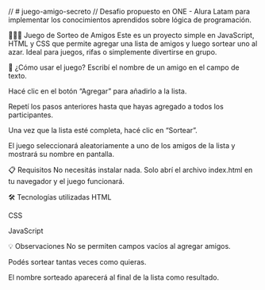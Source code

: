 // # juego-amigo-secreto
// Desafio propuesto en ONE - Alura Latam para implementar los conocimientos aprendidos sobre lógica de programación.

🧑‍🤝‍🧑 Juego de Sorteo de Amigos
Este es un proyecto simple en JavaScript, HTML y CSS que permite agregar una lista de amigos y luego sortear uno al azar. Ideal para juegos, rifas o simplemente divertirse en grupo.

🚀 ¿Cómo usar el juego?
Escribí el nombre de un amigo en el campo de texto.

Hacé clic en el botón “Agregar” para añadirlo a la lista.

Repetí los pasos anteriores hasta que hayas agregado a todos los participantes.

Una vez que la lista esté completa, hacé clic en “Sortear”.

El juego seleccionará aleatoriamente a uno de los amigos de la lista y mostrará su nombre en pantalla.

📋 Requisitos
No necesitás instalar nada. Solo abrí el archivo index.html en tu navegador y el juego funcionará.

🛠 Tecnologías utilizadas
HTML

CSS

JavaScript

💡 Observaciones
No se permiten campos vacíos al agregar amigos.

Podés sortear tantas veces como quieras.

El nombre sorteado aparecerá al final de la lista como resultado.
